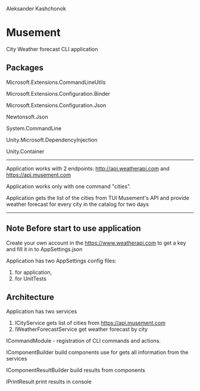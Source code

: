 Aleksander Kashchonok
# Musement
City Weather forecast CLI application

Packages  
--
Microsoft.Extensions.CommandLineUtils

Microsoft.Extensions.Configuration.Binder

Microsoft.Extensions.Configuration.Json

Newtonsoft.Json

System.CommandLine

Unity.Microsoft.DependencyInjection

Unity.Container

------

Application works with 2 endpoints:  http://api.weatherapi.com and  https://api.musement.com

Application works only with one command "cities".

Application gets the list of the cities from TUI Musement's API and provide weather forecast for every city in the catalog for two days

------

Note Before start to use application
--
Create your own account in the https://www.weatherapi.com to get a key and fill it in to AppSettings.json

Application has two AppSettings config files: 
1. for application, 
2. for UnitTests 

Architecture
--
Application has two services
1. ICityService gets list of cities from https://api.musement.com
2. IWeatherForecastService get weather forecast by city

ICommandModule - registration of CLI commands and actions.

IComponentBuilder build components use for gets all information from the services

IComponentResultBuilder build results from components

IPrintResult print results in console
